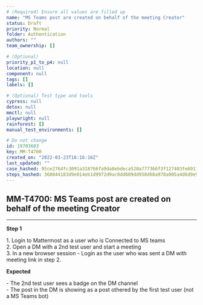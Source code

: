 ```yaml
---
# (Required) Ensure all values are filled up
name: "MS Teams post are created on behalf of the meeting Creator"
status: Draft
priority: Normal
folder: Authentication
authors: ""
team_ownership: []

# (Optional)
priority_p1_to_p4: null
location: null
component: null
tags: []
labels: []

# (Optional) Test type and tools
cypress: null
detox: null
mmctl: null
playwright: null
rainforest: []
manual_test_environments: []

# Do not change
id: 19703603
key: MM-T4700
created_on: "2022-03-23T16:16:16Z"
last_updated: ""
case_hashed: 95ce2764fc3091a318766fa9da8ebdeca520a777366f3f127403fe6911728ae2bce081be7c171947d34c742302478847
steps_hashed: 360844183d9e014eb1d9972d9ac0dd609dd958d68a978a905a4d6d9e978fe497a63f9a213b198226c9d8eba4ae601dbd
---
```


<!-- (Auto-generated) Based on frontmatter's "key" and "name" -->

## MM-T4700: MS Teams post are created on behalf of the meeting Creator

---

**Step 1**

1\. Login to Mattermost as a user who is Connected to MS teams\
2\. Open a DM with a 2nd test user and start a meeting\
3\. In a new browser session - Login as the user who was sent a DM with meeting link in step 2.

**Expected**

\- The 2nd test user sees a badge on the DM channel\
\- The post in the DM is showing as a post othered by the first test user (not a MS Teams bot)
